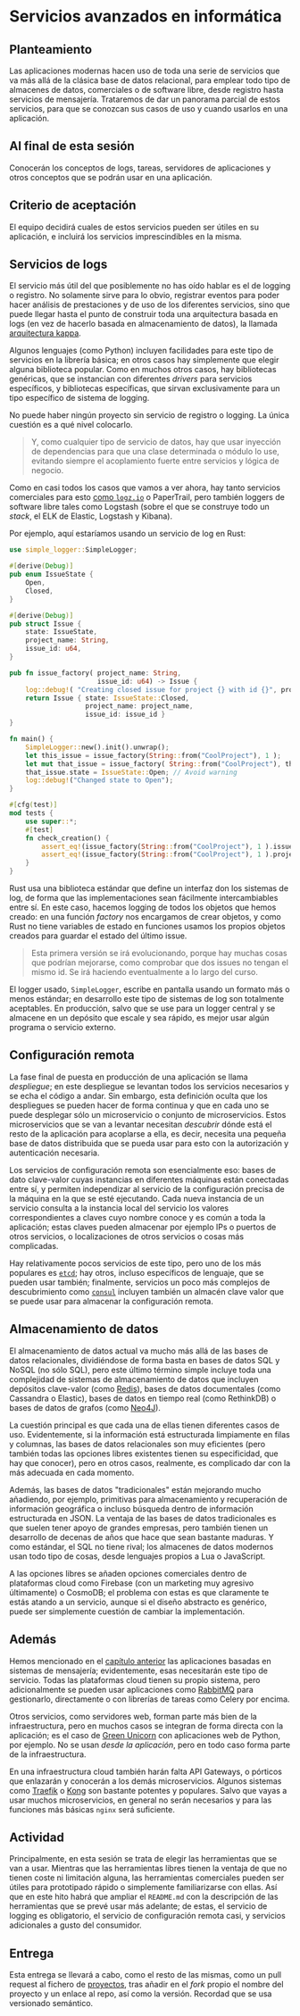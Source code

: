 # Servicios avanzados en informática


## Planteamiento

Las aplicaciones modernas hacen uso de toda una serie de servicios que
va más allá de la clásica base de datos relacional, para emplear todo
tipo de almacenes de datos, comerciales o de software libre, desde registro
hasta servicios de mensajería. Trataremos de dar un panorama parcial
de estos servicios, para que se conozcan sus casos de uso y cuando
usarlos en una aplicación.

## Al final de esta sesión

Conocerán los conceptos de logs, tareas, servidores de aplicaciones y
otros conceptos que se podrán usar en una aplicación.

## Criterio de aceptación

El equipo decidirá cuales de estos servicios pueden ser útiles en su
aplicación, e incluirá los servicios imprescindibles en la misma.

## Servicios de logs

El servicio más útil del que posiblemente no has oído hablar es el de
logging o registro. No solamente sirve para lo obvio, registrar
eventos para poder hacer análisis de prestaciones y de uso de los
diferentes servicios, sino que puede llegar hasta el punto de
construir toda una arquitectura basada en logs (en vez de hacerlo
basada en almacenamiento de datos), la llamada [arquitectura kappa](https://milinda.pathirage.org/kappa-architecture.com/).

Algunos lenguajes (como Python) incluyen facilidades para este tipo de
servicios en la librería básica; en otros casos hay simplemente que
elegir alguna biblioteca popular. Como en muchos otros casos, hay
bibliotecas genéricas, que se instancian con diferentes *drivers* para
servicios específicos, y bibliotecas específicas, que sirvan
exclusivamente para un tipo específico de sistema de logging.

No puede haber ningún proyecto sin servicio de registro o logging. La
única cuestión es a qué nivel colocarlo.

> Y, como cualquier tipo de servicio de datos, hay que usar inyección
> de dependencias para que una clase determinada o módulo lo use,
> evitando siempre el acoplamiento fuerte entre servicios y lógica de
> negocio.

Como en casi todos los casos que vamos a ver ahora, hay tanto
servicios comerciales para esto [como `logz.io`](https://logz.io) o
PaperTrail, pero también loggers de software libre tales como Logstash
(sobre el que se construye todo un *stack*, el ELK de Elastic,
Logstash y Kibana).

Por ejemplo, aquí estaríamos usando un servicio de log en Rust:

```rust
use simple_logger::SimpleLogger;

#[derive(Debug)]
pub enum IssueState {
    Open,
    Closed,
}

#[derive(Debug)]
pub struct Issue {
    state: IssueState,
    project_name: String,
    issue_id: u64,
}

pub fn issue_factory( project_name: String,
                      issue_id: u64) -> Issue {
    log::debug!( "Creating closed issue for project {} with id {}", project_name, issue_id );
    return Issue { state: IssueState::Closed,
                   project_name: project_name,
                   issue_id: issue_id }
}

fn main() {
    SimpleLogger::new().init().unwrap();
    let this_issue = issue_factory(String::from("CoolProject"), 1 );
    let mut that_issue = issue_factory( String::from("CoolProject"), this_issue.issue_id + 1 );
    that_issue.state = IssueState::Open; // Avoid warning
    log::debug!("Changed state to Open");
}

#[cfg(test)]
mod tests {
    use super::*;
    #[test]
    fn check_creation() {
        assert_eq!(issue_factory(String::from("CoolProject"), 1 ).issue_id, 1);
        assert_eq!(issue_factory(String::from("CoolProject"), 1 ).project_name, "CoolProject");
    }
}
```

Rust usa una biblioteca estándar que define un interfaz don los sistemas de log, de forma que las implementaciones sean fácilmente intercambiables entre sí. En este caso, hacemos logging de todos los objetos que hemos creado: en una función *factory* nos encargamos de crear objetos, y como Rust no tiene variables de estado en funciones usamos los propios objetos creados para guardar el estado del último issue.

> Esta primera versión se irá evolucionando, porque hay muchas cosas que podrían mejorarse, como comprobar que dos issues no tengan el mismo id. Se irá haciendo eventualmente a lo largo del curso. 

El logger usado, `SimpleLogger`, escribe en pantalla usando un formato más o menos estándar; en desarrollo este tipo de sistemas de log son totalmente aceptables. En producción, salvo que se use para un logger central y se almacene en un depósito que escale y sea rápido, es mejor usar algún programa o servicio externo.

## Configuración remota

La fase final de puesta en producción de una aplicación se llama
*despliegue*; en este despliegue se levantan todos los servicios
necesarios y se echa el código a andar. Sin embargo, esta definición
oculta que los despliegues se pueden hacer de forma continua y que en
cada uno se puede desplegar sólo un microservicio o conjunto de
microservicios. Estos microservicios que se van a levantar necesitan
*descubrir* dónde está el resto de la aplicación para acoplarse a
ella, es decir, necesita una pequeña base de datos distribuida que se
pueda usar para esto con la autorización y autenticación necesaria.

Los servicios de configuración remota son esencialmente eso: bases de
dato clave-valor cuyas instancias en diferentes máquinas están
conectadas entre sí, y permiten independizar al servicio de la
configuración precisa de la máquina en la que se esté ejecutando. Cada
nueva instancia de un servicio consulta a la instancia local del
servicio los valores correspondientes a claves cuyo nombre conoce y es
común a toda la aplicación; estas claves pueden almacenar por ejemplo
IPs o puertos de otros servicios, o localizaciones de otros servicios
o cosas más complicadas.

Hay relativamente pocos servicios de este tipo, pero uno de los más
populares es [`etcd`](https://etcd.io/); hay otros, incluso
específicos de lenguaje, que se pueden usar también; finalmente,
servicios un poco más complejos de descubrimiento como
[`consul`](https://www.consul.io/) incluyen también un almacén clave
valor que se puede usar para almacenar la configuración remota.

## Almacenamiento de datos

El almacenamiento de datos actual va mucho más allá de las bases de
datos relacionales, dividiéndose de forma basta en bases de datos SQL
y NoSQL (no sólo SQL), pero este último término simple incluye toda
una complejidad de sistemas de almacenamiento de datos que incluyen
depósitos clave-valor (como [Redis](https://redis.io)), bases de datos documentales (como
Cassandra o Elastic), bases de datos en tiempo real (como RethinkDB) o
bases de datos de grafos (como [Neo4J](https://neo4j.com/)).

La cuestión principal es que cada una de ellas tienen diferentes casos
de uso. Evidentemente, si la información está estructurada limpiamente
en filas y columnas, las bases de datos relacionales son muy
eficientes (pero también todas las opciones libres existentes tienen
su especificidad, que hay que conocer), pero en otros casos, realmente,
es complicado dar con la más adecuada en cada momento.

Además, las bases de datos "tradicionales" están mejorando mucho
añadiendo, por ejemplo, primitivas para almacenamiento y recuperación
de información geográfica o incluso búsqueda dentro de información
estructurada en JSON. La ventaja de las bases de datos tradicionales
es que suelen tener apoyo de grandes empresas, pero también tienen un
desarrollo de decenas de años que hace que sean bastante maduras. Y
como estándar, el SQL no tiene rival; los almacenes de datos modernos
usan todo tipo de cosas, desde lenguajes propios a Lua o JavaScript.

A las opciones libres se añaden opciones comerciales dentro de
plataformas cloud como Firebase (con un marketing muy agresivo
últimamente) o CosmoDB; el problema con estas es que claramente te
estás atando a un servicio, aunque si el diseño abstracto es genérico,
puede ser simplemente cuestión de cambiar la implementación.


## Además

Hemos mencionado en el [capítulo anterior](aplicaciones.md) las
aplicaciones basadas en sistemas de mensajería; evidentemente, esas
necesitarán este tipo de servicio. Todas las plataformas cloud tienen
su propio sistema, pero adicionalmente se pueden usar aplicaciones
como [RabbitMQ](https://www.rabbitmq.com/) para gestionarlo,
directamente o con librerías de tareas como Celery por encima.

Otros servicios, como servidores web, forman parte más bien de la
infraestructura, pero en muchos casos se integran de forma directa con
la aplicación; es el caso de [Green
Unicorn](https://docs.gunicorn.org/en/stable/index.html) con
aplicaciones web de Python, por ejemplo. No se usan *desde la
aplicación*, pero en todo caso forma parte de la infraestructura.

En una infraestructura cloud también harán falta API Gateways, o
pórticos que enlazarán y conocerán a los demás microservicios. Algunos
sistemas como [Traefik](https://traefik.io) o
[Kong](https://konghq.com) son bastante potentes y populares. Salvo
que vayas a usar muchos microservicios, en general no serán necesarios
y para las funciones más básicas `nginx` será suficiente.

## Actividad

Principalmente, en esta sesión se trata de elegir las herramientas que
se van a usar. Mientras que las herramientas libres tienen la ventaja
de que no tienen coste ni limitación alguna, las herramientas
comerciales pueden ser útiles para prototipado rápido o simplemente
familiarizarse con ellas. Así que en este hito habrá que ampliar el
`README.md` con la descripción de las herramientas que se prevé usar
más adelante; de estas, el servicio de logging es obligatorio, el
servicio de configuración remota casi, y servicios adicionales a gusto
del consumidor.

## Entrega

Esta entrega se llevará a cabo, como el resto de las mismas, como un
pull request al fichero de [proyectos](../proyectos.md), tras añadir
en el *fork* propio el nombre del proyecto y un enlace al repo, así
como la versión. Recordad que se usa versionado semántico.

